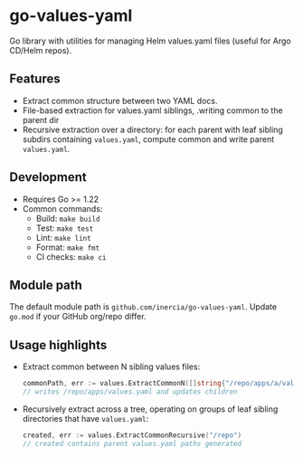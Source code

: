 # go-values-yaml

Go library with utilities for managing Helm values.yaml files (useful for Argo CD/Helm repos).

## Features

- Extract common structure between two YAML docs.
- File-based extraction for values.yaml siblings, .writing common to the parent dir
- Recursive extraction over a directory: for each parent with leaf sibling subdirs containing `values.yaml`, compute common and write parent `values.yaml`.

## Development

- Requires Go >= 1.22
- Common commands:
  - Build: `make build`
  - Test: `make test`
  - Lint: `make lint`
  - Format: `make fmt`
  - CI checks: `make ci`

## Module path

The default module path is `github.com/inercia/go-values-yaml`.
Update `go.mod` if your GitHub org/repo differ.

## Usage highlights

- Extract common between N sibling values files:
  ```go
  commonPath, err := values.ExtractCommonN([]string{"/repo/apps/a/values.yaml", "/repo/apps/b/values.yaml"})
  // writes /repo/apps/values.yaml and updates children
  ```
- Recursively extract across a tree, operating on groups of leaf sibling directories that have `values.yaml`:
  ```go
  created, err := values.ExtractCommonRecursive("/repo")
  // created contains parent values.yaml paths generated
  ```

